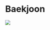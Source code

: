 # Baekjoon

<img src="https://img.shields.io/badge/cadvisor-E6E6E6?style=for-the-badge&logo=cadvisor&logoColor=white">
